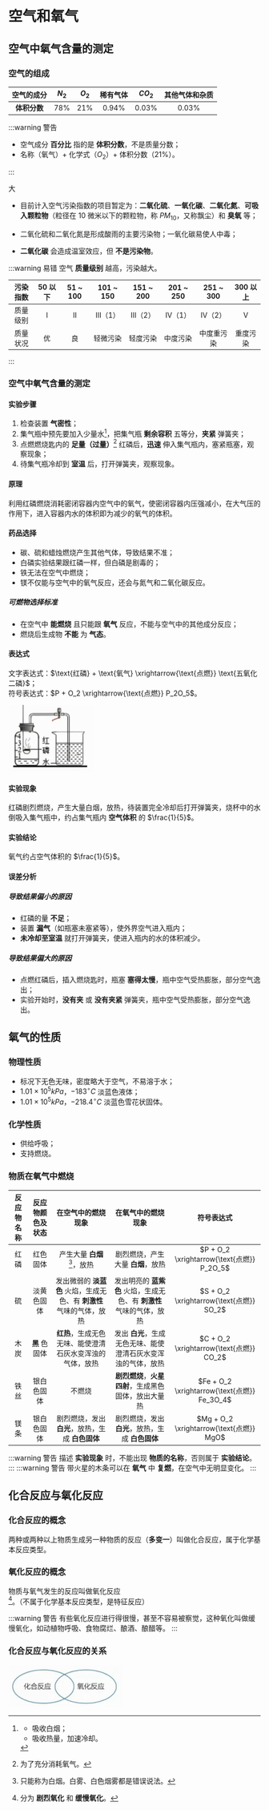 # 空气和氧气

## 空气中氧气含量的测定

### 空气的组成

|  空气的成分  | $N_2$ | $O_2$ | 稀有气体 | $CO_2$  | 其他气体和杂质 |
| :----------: | :---: | :---: | :------: | :-----: | :------------: |
| **体积分数** | $78$% | $21$% | $0.94$%  | $0.03$% |    $0.03$%     |

:::warning 警告

- 空气成分 **百分比** 指的是 **体积分数**，不是质量分数；
- 名称（氧气）+ 化学式（$O_2$）+ 体积分数（$21$%）。

:::

大

- 目前计入空气污染指数的项目暂定为：**二氧化硫**、**一氧化碳**、**二氧化氮**、**可吸入颗粒物**（粒径在 10 微米以下的颗粒物，称 $PM_{10}$，又称飘尘）和 **臭氧** 等；

- 二氧化硫和二氧化氮是形成酸雨的主要污染物；一氧化碳易使人中毒；
- **二氧化碳** 会造成温室效应，但 **不是污染物**。

:::warning 易错
空气 **质量级别** 越高，污染越大。

| 污染指数 | 50 以下 | 51 ~ 100 | 101 ~ 150 | 151 ~ 200 | 201 ~ 250 | 251 ~ 300  | 300 以上 |
| :------: | :-----: | :------: | :-------: | :-------: | :-------: | :--------: | :------: |
| 质量级别 |    Ⅰ    |    Ⅱ     |  Ⅲ（1）   |  Ⅲ（2）   |  Ⅳ（1）   |   Ⅳ（2）   |    Ⅴ     |
| 质量状况 |   优    |    良    | 轻微污染  | 轻度污染  | 中度污染  | 中度重污染 | 重度污染 |

:::

### 空气中氧气含量的测定

#### 实验步骤

1. 检查装置 **气密性**；
2. 集气瓶中预先要加入少量水[^1]，把集气瓶 **剩余容积** 五等分，**夹紧** 弹簧夹；
3. 点燃燃烧匙内的 **足量（过量）**[^2] 红磷后，**迅速** 伸入集气瓶内，塞紧瓶塞，观察现象；
4. 待集气瓶冷却到 **室温** 后，打开弹簧夹，观察现象。

[^1]:
    - 吸收白烟；
    - 吸收热量，加速冷却。

[^2]: 为了充分消耗氧气。

#### 原理

利用红磷燃烧消耗密闭容器内空气中的氧气，使密闭容器内压强减小，在大气压的作用下，进入容器内水的体积即为减少的氧气的体积。

#### 药品选择

- 碳、硫和蜡烛燃烧产生其他气体，导致结果不准；
- 白磷实验结果跟红磷一样，但白磷是剧毒的；
- 铁无法在空气中燃烧；
- 镁不仅能与空气中的氧气反应，还会与氮气和二氧化碳反应。

##### 可燃物选择标准

- 在空气中 **能燃烧** 且只能跟 **氧气** 反应，不能与空气中的其他成分反应；
- 燃烧后生成物 **不能** 为 **气态**。

#### 表达式

文字表达式：$\text{红磷} + \text{氧气} \xrightarrow{\text{点燃}} \text{五氧化二磷}$；  
符号表达式：$P + O_2 \xrightarrow{\text{点燃}} P_2O_5$。

![](./空气中氧气含量的测定示意图.jpg)

#### 实验现象

红磷剧烈燃烧，产生大量白烟，放热，待装置完全冷却后打开弹簧夹，烧杯中的水倒吸入集气瓶中，约占集气瓶内 **空气体积** 的 $\frac{1}{5}$。

#### 实验结论

氧气约占空气体积的 $\frac{1}{5}$。

#### 误差分析

##### 导致结果偏小的原因

- 红磷的量 **不足**；
- 装置 **漏气**（如瓶塞未塞紧等），使外界空气进入瓶内；
- **未冷却至室温** 就打开弹簧夹，使进入瓶内的水的体积减少。

##### 导致结果偏大的原因

- 点燃红磷后，插入燃烧匙时，瓶塞 **塞得太慢**，瓶中空气受热膨胀，部分空气逸出；
- 实验开始时，**没有夹** 或 **没有夹紧** 弹簧夹，瓶中空气受热膨胀，部分空气逸出。

## 氧气的性质

### 物理性质

- 标况下无色无味，密度略大于空气，不易溶于水；
- $1.01×10^5kPa$，$-183^{\circ}C$ 淡蓝色液体；
- $1.01×10^5kPa$，$-218.4^{\circ}C$ 淡蓝色雪花状固体。

### 化学性质

- 供给呼吸；
- 支持燃烧。

### 物质在氧气中燃烧

| 反应物名称 | 反应物颜色及状态 |                          在空气中的燃烧现象                          |                          在氧气中的燃烧现象                          |                  符号表达式                  |
| :--------: | :--------------: | :------------------------------------------------------------------: | :------------------------------------------------------------------: | :------------------------------------------: |
|    红磷    |     红色固体     |                     产生大量 **白烟**[^3]，放热                      |                  剧烈燃烧，产生大量 **白烟**，放热                   |  $P + O_2 \xrightarrow{\text{点燃}} P_2O_5$  |
|     硫     |    淡黄色固体    | 发出微弱的 **淡蓝色** 火焰，生成无色、有 **刺激性** 气味的气体，放热 | 发出明亮的 **蓝紫色** 火焰，生成无色、有 **刺激性** 气味的气体，放热 |   $S + O_2 \xrightarrow{\text{点燃}} SO_2$   |
|    木炭    |  **黑** 色固体   |       **红热**，生成无色无味、能使澄清石灰水变浑浊的气体，放热       |    发出 **白光**，生成无色无味、能使澄清石灰水变浑浊的气体，放热     |   $C + O_2 \xrightarrow{\text{点燃}} CO_2$   |
|    铁丝    |    银白色固体    |                                不燃烧                                |         **剧烈燃烧**，**火星四射**，生成黑色固体，放出大量热         | $Fe + O_2 \xrightarrow{\text{点燃}} Fe_3O_4$ |
|    镁条    |    银白色固体    |           剧烈燃烧，发出 **白光**，放热，生成 **白色固体**           |           剧烈燃烧，发出 **白光**，放热，生成 **白色固体**           |   $Mg + O_2 \xrightarrow{\text{点燃}} MgO$   |

[^3]: 只能称为白烟。白雾、白色烟雾都是错误说法。

:::warning 警告
描述 **实验现象** 时，不能出现 **物质的名称**，否则属于 **实验结论**。
:::
:::warning 警告
带火星的木条可以在 **氧气** 中 **复燃**，在空气中无明显变化。
:::

## 化合反应与氧化反应

### 化合反应的概念

两种或两种以上物质生成另一种物质的反应（**多变一**）叫做化合反应，属于化学基本反应类型。

### 氧化反应的概念

物质与氧气发生的反应叫做氧化反应[^4]。（不属于化学基本反应类型，是特征反应）

[^4]: 分为 **剧烈氧化** 和 **缓慢氧化**。

:::warning 警告
有些氧化反应进行得很慢，甚至不容易被察觉，这种氧化叫做缓慢氧化，如动植物呼吸、食物腐烂、酿酒、酿醋等。
:::

### 化合反应与氧化反应的关系

![](./化合反应与氧化反应的关系示意图.jpg)
